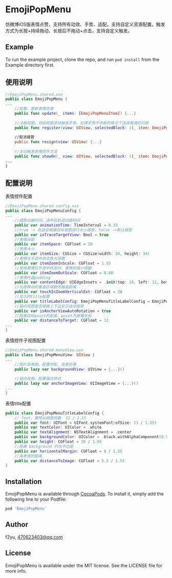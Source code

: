 # EmojiPopMenu
仿微博iOS版表情点赞，支持所有动效、手势、适配，支持自定义资源配置。触发方式为长按+持续拖动、长按后不拖动+点击，支持自定义触发。

## Example

To run the example project, clone the repo, and run `pod install` from the Example directory first.

## 使用说明
```swift
//EmojiPopMenu.shared.xxx
public class EmojiPopMenu {
...
    //配置、更新表情资源
    public func update(_ items: [EmojiPopMenuItem]) {...}
    
    //注册视图，将给视图添加触发手势，处理手势不中断的情况下选择表情的问题
    public func register(view: UIView, selectedBlock: ((_ item: EmojiPopMenuItem?) -> ())?) {...}
    
    //取消接管
    public func resign(view: UIView) {...}
    
    //主动触发表情控件方法
    public func showOn(_ view: UIView, selectedBlock: ((_ item: EmojiPopMenuItem?) -> ())?) {...}
...
}
```

## 配置说明
表情控件配置
```swift
//EmojiPopMenu.shared.config.xxx
public class EmojiPopMenuConfig {
...
    //缩放动画时间、选中后轨迹动画时间
    public var animationTime: TimeInterval = 0.33
    //true -> 轨迹会根据目标视图进行大小缩放，false ->默认缩放
    public var isTraceTargetView: Bool = true
    //表情间距
    public var itemSpace: CGFloat = 10
    //表情大小
    public var itemSize: CGSize = CGSize(width: 34, height: 34)
    //表情位于选中状态放大倍数
    public var itemZoomInScale: CGFloat = 1.55
    //其他表情位于选中状态时，表情的缩小倍数
    public var itemZoomOutScale: CGFloat = 0.88
    //表情托盘padding
    public var contentEdge: UIEdgeInsets = .init(top: 10, left: 12, bottom: 10, right: 12)
    //长按移动时垂直区域额外触发距离
    public var touchInZoomVerticalExt: CGFloat = 20
    //显示的title配置
    public var titleLabelConfig: EmojiPopMenuTitleLabelConfig = EmojiPopMenuTitleLabelConfig()
    //锚点视图是否根据上下边显示自动旋转
    public var isAnchorViewAutoRotation = true
    //距离目标point的距离，point为屏幕坐标
    public var distanceToTarget: CGFloat = 12
...
}
```
表情控件子视图配置
```swift
//EmojiPopMenu.shared.menuView.xxx
public class EmojiPopMenuView: UIView {
...
    //图片背景图，配置阴影、背景色等
    public lazy var backgroundView: UIView = {...}()
    
    //锚点视图，配置锚点样式
    public lazy var anchorImageView: UIImageView = {...}()
...
}
```
表情title配置
```swift
public class EmojiPopMenuTitleLabelConfig {
    // font，需除以缩放倍数  11 / 1.55
    public var font: UIFont = UIFont.systemFont(ofSize: 11 / 1.55)
    public var textColor: UIColor = .white
    public var textAlignment: NSTextAlignment = .center
    public var backgroundColor: UIColor = .black.withAlphaComponent(0.5)
    public var height: CGFloat = 20 / 1.55
    //距离 background 的水平边距
    public var horizontalMargin: CGFloat = 6 / 1.55
    //离表情的距离
    public var distanceToImage: CGFloat = 5.5 / 1.55
}
```

## Installation

EmojiPopMenu is available through [CocoaPods](https://cocoapods.org). To install
it, simply add the following line to your Podfile:

```ruby
pod 'EmojiPopMenu'
```

## Author

f2yu, 470623403@qq.com

## License

EmojiPopMenu is available under the MIT license. See the LICENSE file for more info.
